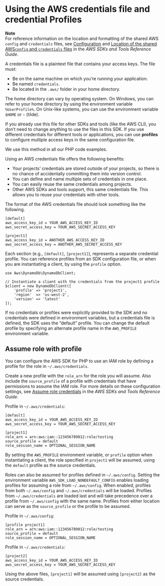 # Using the AWS credentials file and credential Profiles<a name="guide_credentials_profiles"></a>

**Note**  
For reference information on the location and formatting of the shared AWS `config` and `credentials` files, see [Configuration](https://docs.aws.amazon.com/sdkref/latest/guide/creds-config-files.html) and [Location of the shared AWS`config` and `credentials` files](https://docs.aws.amazon.com/sdkref/latest/guide/file-location.html) in the *AWS SDKs and Tools Reference Guide*\. 

A credentials file is a plaintext file that contains your access keys\. The file must:
+ Be on the same machine on which you’re running your application\.
+ Be named `credentials`\.
+ Be located in the `.aws/` folder in your home directory\.

The home directory can vary by operating system\. On Windows, you can refer to your home directory by using the environment variable `%UserProfile%`\. On Unix\-like systems, you can use the environment variable `$HOME` or `~` \(tilde\)\.

If you already use this file for other SDKs and tools \(like the AWS CLI\), you don’t need to change anything to use the files in this SDK\. If you use different credentials for different tools or applications, you can use **profiles** to configure multiple access keys in the same configuration file\.

We use this method in all our PHP code examples\.

Using an AWS credentials file offers the following benefits:
+ Your projects’ credentials are stored outside of your projects, so there is no chance of accidentally committing them into version control\.
+ You can define and name multiple sets of credentials in one place\.
+ You can easily reuse the same credentials among projects\.
+ Other AWS SDKs and tools support, this same credentials file\. This allows you to reuse your credentials with other tools\.

The format of the AWS credentials file should look something like the following\.

```
[default]
aws_access_key_id = YOUR_AWS_ACCESS_KEY_ID
aws_secret_access_key = YOUR_AWS_SECRET_ACCESS_KEY

[project1]
aws_access_key_id = ANOTHER_AWS_ACCESS_KEY_ID
aws_secret_access_key = ANOTHER_AWS_SECRET_ACCESS_KEY
```

Each section \(e\.g\., `[default]`, `[project1]`\), represents a separate credential profile\. You can reference profiles from an SDK configuration file, or when you are instantiating a client, by using the `profile` option\.

```
use Aws\DynamoDb\DynamoDbClient;

// Instantiate a client with the credentials from the project1 profile
$client = new DynamoDbClient([
    'profile' => 'project1',
    'region'  => 'us-west-2',
    'version' => 'latest'
]);
```

If no credentials or profiles were explicitly provided to the SDK and no credentials were defined in environment variables, but a credentials file is defined, the SDK uses the “default” profile\. You can change the default profile by specifying an alternate profile name in the `AWS_PROFILE` environment variable\.

## Assume role with profile<a name="assume-role-with-profile"></a>

You can configure the AWS SDK for PHP to use an IAM role by defining a profile for the role in `~/.aws/credentials`\.

Create a new profile with the `role_arn` for the role you will assume\. Also include the `source_profile` of a profile with credentials that have permissions to assume the IAM role\. For more details on these configuration settings, see [Assume role credentials](https://docs.aws.amazon.com/sdkref/latest/guide/feature-assume-role-credentials.html) in the *AWS SDKs and Tools Reference Guide*\.

Profile in `~/.aws/credentials`:

```
[default]
aws_access_key_id = YOUR_AWS_ACCESS_KEY_ID
aws_secret_access_key = YOUR_AWS_SECRET_ACCESS_KEY

[project1]
role_arn = arn:aws:iam::123456789012:role/testing
source_profile = default
role_session_name = OPTIONAL_SESSION_NAME
```

By setting the `AWS_PROFILE` environment variable, or `profile` option when instantiating a client, the role specified in `project1` will be assumed, using the `default` profile as the source credentials\.

Roles can also be assumed for profiles defined in `~/.aws/config`\. Setting the environment variable `AWS_SDK_LOAD_NONDEFAULT_CONFIG` enables loading profiles for assuming a role from `~/.aws/config`\. When enabled, profiles from both `~/.aws/config` and `~/.aws/credentials` will be loaded\. Profiles from `~/.aws/credentials` are loaded last and will take precedence over a profile from `~/.aws/config` with the same name\. Profiles from either location can serve as the `source_profile` or the profile to be assumed\.

Profile in `~/.aws/config`:

```
[profile project1]
role_arn = arn:aws:iam::123456789012:role/testing
source_profile = default
role_session_name = OPTIONAL_SESSION_NAME
```

Profile in `~/.aws/credentials`:

```
[project2]
aws_access_key_id = YOUR_AWS_ACCESS_KEY_ID
aws_secret_access_key = YOUR_AWS_SECRET_ACCESS_KEY
```

Using the above files, `[project1]` will be assumed using `[project2]` as the source credentials\.